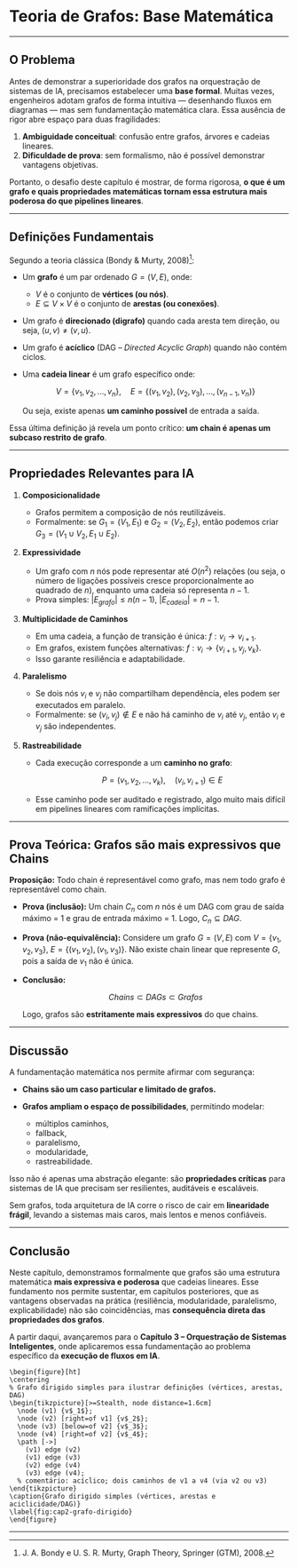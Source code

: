 # Teoria de Grafos: Base Matemática

---

## O Problema

Antes de demonstrar a superioridade dos grafos na orquestração de sistemas de IA, precisamos estabelecer uma **base formal**. Muitas vezes, engenheiros adotam grafos de forma intuitiva — desenhando fluxos em diagramas — mas sem fundamentação matemática clara.
Essa ausência de rigor abre espaço para duas fragilidades:

1. **Ambiguidade conceitual**: confusão entre grafos, árvores e cadeias lineares.
2. **Dificuldade de prova**: sem formalismo, não é possível demonstrar vantagens objetivas.

Portanto, o desafio deste capítulo é mostrar, de forma rigorosa, **o que é um grafo e quais propriedades matemáticas tornam essa estrutura mais poderosa do que pipelines lineares**.

---

## Definições Fundamentais

Segundo a teoria clássica (Bondy & Murty, 2008)[^1]:

* Um **grafo** é um par ordenado $G = (V, E)$, onde:

  * $V$ é o conjunto de **vértices (ou nós)**.
  * $E \subseteq V \times V$ é o conjunto de **arestas (ou conexões)**.

* Um grafo é **direcionado (digrafo)** quando cada aresta tem direção, ou seja, $(u, v) \neq (v, u)$.

* Um grafo é **acíclico** (DAG – *Directed Acyclic Graph*) quando não contém ciclos.

* Uma **cadeia linear** é um grafo específico onde:

  $$
  V = \{ v_1, v_2, ..., v_n \}, \quad 
  E = \{ (v_1,v_2), (v_2,v_3), ..., (v_{n-1},v_n) \}
  $$

  Ou seja, existe apenas **um caminho possível** de entrada a saída.

Essa última definição já revela um ponto crítico: **um chain é apenas um subcaso restrito de grafo**.

---

## Propriedades Relevantes para IA

1. **Composicionalidade**

   * Grafos permitem a composição de nós reutilizáveis.
   * Formalmente: se $G_1 = (V_1, E_1)$ e $G_2 = (V_2, E_2)$, então podemos criar $G_3 = (V_1 \cup V_2, E_1 \cup E_2)$.

2. **Expressividade**

   * Um grafo com $n$ nós pode representar até $O(n^2)$ relações (ou seja, o número de ligações possíveis cresce proporcionalmente ao quadrado de $n$), enquanto uma cadeia só representa $n-1$.
   * Prova simples: $|E_{grafo}| \leq n(n-1)$, $|E_{cadeia}| = n-1$.

3. **Multiplicidade de Caminhos**

   * Em uma cadeia, a função de transição é única: $f: v_i \to v_{i+1}$.
   * Em grafos, existem funções alternativas: $f: v_i \to \{ v_{i+1}, v_j, v_k \}$.
   * Isso garante resiliência e adaptabilidade.

4. **Paralelismo**

   * Se dois nós $v_i$ e $v_j$ não compartilham dependência, eles podem ser executados em paralelo.
   * Formalmente: se $(v_i,v_j) \notin E$ e não há caminho de $v_i$ até $v_j$, então $v_i$ e $v_j$ são independentes.

5. **Rastreabilidade**

   * Cada execução corresponde a um **caminho no grafo**:

     $$
     P = (v_1, v_2, ..., v_k), \quad (v_i, v_{i+1}) \in E
     $$
   * Esse caminho pode ser auditado e registrado, algo muito mais difícil em pipelines lineares com ramificações implícitas.

---

## Prova Teórica: Grafos são mais expressivos que Chains

**Proposição:** Todo chain é representável como grafo, mas nem todo grafo é representável como chain.

* **Prova (inclusão):**
  Um chain $C_n$ com $n$ nós é um DAG com grau de saída máximo = 1 e grau de entrada máximo = 1. Logo, $C_n \subseteq DAG$.

* **Prova (não-equivalência):**
  Considere um grafo $G = (V,E)$ com $V=\{v_1,v_2,v_3\}$, $E=\{(v_1,v_2), (v_1,v_3)\}$.
  Não existe chain linear que represente $G$, pois a saída de $v_1$ não é única.

* **Conclusão:**

  $$
  Chains \subset DAGs \subset Grafos
  $$

  Logo, grafos são **estritamente mais expressivos** do que chains.

---

## Discussão

A fundamentação matemática nos permite afirmar com segurança:

* **Chains são um caso particular e limitado de grafos.**
* **Grafos ampliam o espaço de possibilidades**, permitindo modelar:

  * múltiplos caminhos,
  * fallback,
  * paralelismo,
  * modularidade,
  * rastreabilidade.

Isso não é apenas uma abstração elegante: são **propriedades críticas** para sistemas de IA que precisam ser resilientes, auditáveis e escaláveis.

Sem grafos, toda arquitetura de IA corre o risco de cair em **linearidade frágil**, levando a sistemas mais caros, mais lentos e menos confiáveis.

---

## Conclusão

Neste capítulo, demonstramos formalmente que grafos são uma estrutura matemática **mais expressiva e poderosa** que cadeias lineares. Esse fundamento nos permite sustentar, em capítulos posteriores, que as vantagens observadas na prática (resiliência, modularidade, paralelismo, explicabilidade) não são coincidências, mas **consequência direta das propriedades dos grafos**.

A partir daqui, avançaremos para o **Capítulo 3 – Orquestração de Sistemas Inteligentes**, onde aplicaremos essa fundamentação ao problema específico da **execução de fluxos em IA**.

```{=latex}
\begin{figure}[ht]
\centering
% Grafo dirigido simples para ilustrar definições (vértices, arestas, DAG)
\begin{tikzpicture}[>=Stealth, node distance=1.6cm]
  \node (v1) {v$_1$};
  \node (v2) [right=of v1] {v$_2$};
  \node (v3) [below=of v2] {v$_3$};
  \node (v4) [right=of v2] {v$_4$};
  \path [->]
    (v1) edge (v2)
    (v1) edge (v3)
    (v2) edge (v4)
    (v3) edge (v4);
  % comentário: acíclico; dois caminhos de v1 a v4 (via v2 ou v3)
\end{tikzpicture}
\caption{Grafo dirigido simples (vértices, arestas e aciclicidade/DAG)}
\label{fig:cap2-grafo-dirigido}
\end{figure}
```

---

[^1]: J. A. Bondy e U. S. R. Murty, Graph Theory, Springer (GTM), 2008.